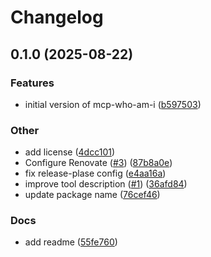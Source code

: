 # Changelog

## 0.1.0 (2025-08-22)


### Features

* initial version of mcp-who-am-i ([b597503](https://github.com/hyprmcp/mcp-who-am-i/commit/b597503b0495621e3a3c170a8dd4e036dcdae029))


### Other

* add license ([4dcc101](https://github.com/hyprmcp/mcp-who-am-i/commit/4dcc101da1d3506f847f0b2ea74b496ce844784a))
* Configure Renovate ([#3](https://github.com/hyprmcp/mcp-who-am-i/issues/3)) ([87b8a0e](https://github.com/hyprmcp/mcp-who-am-i/commit/87b8a0eaa0de45eb29516148170f540ca8583a8c))
* fix release-plase config ([e4aa16a](https://github.com/hyprmcp/mcp-who-am-i/commit/e4aa16a025d62f40f0134ed16f3fefdb3f2e91f7))
* improve tool description ([#1](https://github.com/hyprmcp/mcp-who-am-i/issues/1)) ([36afd84](https://github.com/hyprmcp/mcp-who-am-i/commit/36afd840deb82afc6cabb3a7af3a942dd5795ccb))
* update package name ([76cef46](https://github.com/hyprmcp/mcp-who-am-i/commit/76cef46e53f45f664410c91e1e0b3e736baa74d8))


### Docs

* add readme ([55fe760](https://github.com/hyprmcp/mcp-who-am-i/commit/55fe76071a5e355dac17bf45e9cef0bb1426397b))
